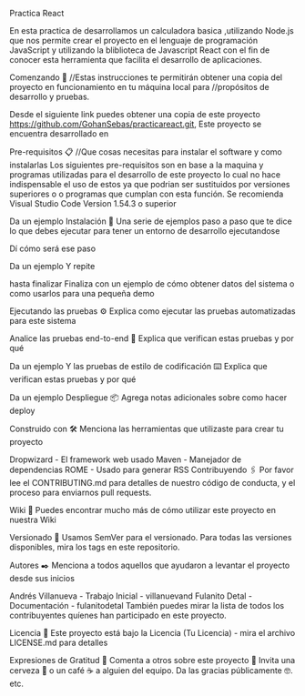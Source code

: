 Practica  React 

En esta practica de  desarrollamos un calculadora basica ,utilizando Node.js que nos permite  crear el proyecto en el  lenguaje de programación JavaScript y utilizando la bliblioteca de Javascript React con el  fin de conocer esta herramienta que facilita el desarrollo de aplicaciones.    

Comenzando 🚀
//Estas instrucciones te permitirán obtener una copia del proyecto en funcionamiento en tu máquina local para //propósitos de desarrollo y pruebas.

Desde el siguiente link puedes obtener una copia de este proyecto https://github.com/GohanSebas/practicareact.git,
Este proyecto se encuentra desarrollado en



Pre-requisitos 📋
//Que cosas necesitas para instalar el software y como instalarlas
Los siguientes pre-requisitos son en base a la maquina y programas utilizadas para el desarrollo de este proyecto lo cual no hace indispensable el uso de estos ya que podrian ser sustituidos por versiones superiores o o programas que cumplan con esta función.
Se recomienda Visual Studio Code Version 1.54.3 o superior

Da un ejemplo
Instalación 🔧
Una serie de ejemplos paso a paso que te dice lo que debes ejecutar para tener un entorno de desarrollo ejecutandose

Dí cómo será ese paso

Da un ejemplo
Y repite

hasta finalizar
Finaliza con un ejemplo de cómo obtener datos del sistema o como usarlos para una pequeña demo

Ejecutando las pruebas ⚙️
Explica como ejecutar las pruebas automatizadas para este sistema

Analice las pruebas end-to-end 🔩
Explica que verifican estas pruebas y por qué

Da un ejemplo
Y las pruebas de estilo de codificación ⌨️
Explica que verifican estas pruebas y por qué

Da un ejemplo
Despliegue 📦
Agrega notas adicionales sobre como hacer deploy

Construido con 🛠️
Menciona las herramientas que utilizaste para crear tu proyecto

Dropwizard - El framework web usado
Maven - Manejador de dependencias
ROME - Usado para generar RSS
Contribuyendo 🖇️
Por favor lee el CONTRIBUTING.md para detalles de nuestro código de conducta, y el proceso para enviarnos pull requests.

Wiki 📖
Puedes encontrar mucho más de cómo utilizar este proyecto en nuestra Wiki

Versionado 📌
Usamos SemVer para el versionado. Para todas las versiones disponibles, mira los tags en este repositorio.

Autores ✒️
Menciona a todos aquellos que ayudaron a levantar el proyecto desde sus inicios

Andrés Villanueva - Trabajo Inicial - villanuevand
Fulanito Detal - Documentación - fulanitodetal
También puedes mirar la lista de todos los contribuyentes quíenes han participado en este proyecto.

Licencia 📄
Este proyecto está bajo la Licencia (Tu Licencia) - mira el archivo LICENSE.md para detalles

Expresiones de Gratitud 🎁
Comenta a otros sobre este proyecto 📢
Invita una cerveza 🍺 o un café ☕ a alguien del equipo.
Da las gracias públicamente 🤓.
etc.